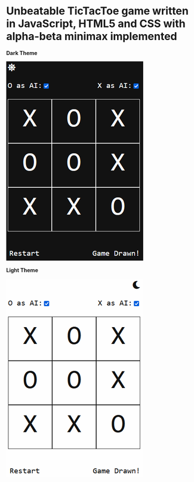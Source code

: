 # Unbeatable TicTacToe game written in JavaScript, HTML5 and CSS with alpha-beta minimax implemented

**Dark Theme**

![Dark Sample](dark.png)

**Light Theme**

![Light Sample](light.png)